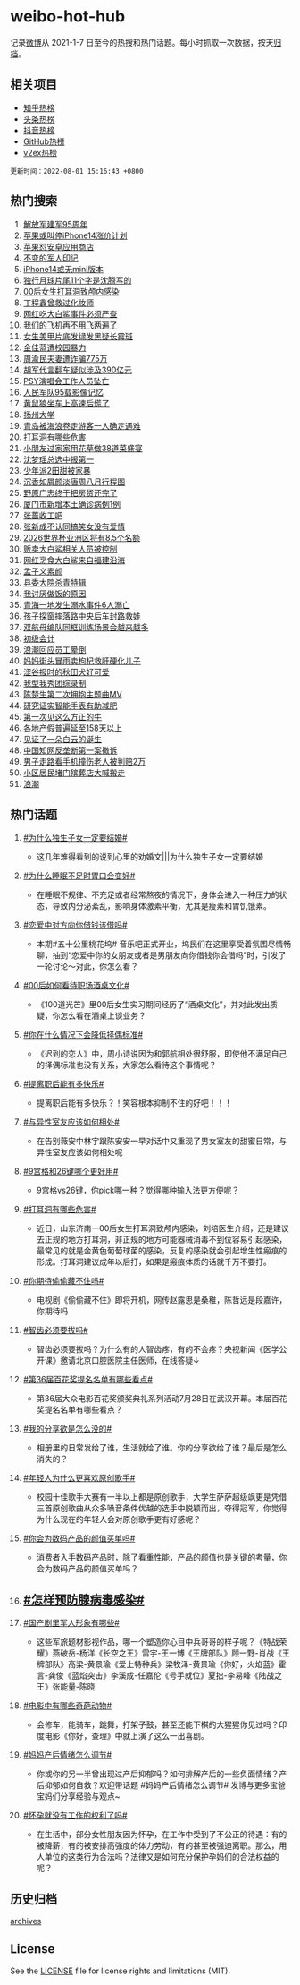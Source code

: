 # weibo-hot-hub

记录[微博](https://www.weibo.com)从 2021-1-7 日至今的热搜和热门话题。每小时抓取一次数据，按天[归档](archives)。

## 相关项目

- [知乎热榜](https://github.com/lonnyzhang423/zhihu-hot-hub)
- [头条热榜](https://github.com/lonnyzhang423/toutiao-hot-hub)
- [抖音热榜](https://github.com/lonnyzhang423/douyin-hot-hub)
- [GitHub热榜](https://github.com/lonnyzhang423/github-hot-hub)
- [v2ex热榜](https://github.com/lonnyzhang423/v2ex-hot-hub)


`更新时间：2022-08-01 15:16:43 +0800`

## 热门搜索

1. [解放军建军95周年](https://m.weibo.cn/search?containerid=100103type%3D1%26t%3D10%26q%3D%23%E8%A7%A3%E6%94%BE%E5%86%9B%E5%BB%BA%E5%86%9B95%E5%91%A8%E5%B9%B4%23&stream_entry_id=51&isnewpage=1&extparam=seat%3D1%26dgr%3D0%26cate%3D10103%26filter_type%3Drealtimehot%26c_type%3D51%26pos%3D0%26display_time%3D1659338201%26pre_seqid%3D1659338201193016164364&luicode=10000011&lfid=106003type%253D25%2526t%253D3%2526disable_hot%253D1%2526filter_type%253Drealtimehot)
1. [苹果或叫停iPhone14涨价计划](https://m.weibo.cn/search?containerid=100103type%3D1%26t%3D10%26q%3D%23%E8%8B%B9%E6%9E%9C%E6%88%96%E5%8F%AB%E5%81%9CiPhone14%E6%B6%A8%E4%BB%B7%E8%AE%A1%E5%88%92%23&stream_entry_id=31&isnewpage=1&extparam=seat%3D1%26dgr%3D0%26pos%3D0%26lcate%3D5001%26c_type%3D31%26cate%3D0%26filter_type%3Drealtimehot%26realpos%3D1%26flag%3D1%26display_time%3D1659338201%26pre_seqid%3D1659338201193016164364&luicode=10000011&lfid=106003type%253D25%2526t%253D3%2526disable_hot%253D1%2526filter_type%253Drealtimehot)
1. [苹果怼安卓应用商店](https://m.weibo.cn/search?containerid=100103type%3D1%26t%3D10%26q%3D%23%E8%8B%B9%E6%9E%9C%E6%80%BC%E5%AE%89%E5%8D%93%E5%BA%94%E7%94%A8%E5%95%86%E5%BA%97%23&stream_entry_id=31&isnewpage=1&extparam=seat%3D1%26dgr%3D0%26pos%3D1%26lcate%3D5001%26c_type%3D31%26cate%3D0%26filter_type%3Drealtimehot%26realpos%3D2%26flag%3D1%26display_time%3D1659338201%26pre_seqid%3D1659338201193016164364&luicode=10000011&lfid=106003type%253D25%2526t%253D3%2526disable_hot%253D1%2526filter_type%253Drealtimehot)
1. [不变的军人印记](https://m.weibo.cn/search?containerid=100103type%3D1%26t%3D10%26q%3D%23%E4%B8%8D%E5%8F%98%E7%9A%84%E5%86%9B%E4%BA%BA%E5%8D%B0%E8%AE%B0%23&stream_entry_id=31&isnewpage=1&extparam=seat%3D1%26dgr%3D0%26pos%3D2%26lcate%3D5001%26c_type%3D31%26cate%3D0%26filter_type%3Drealtimehot%26realpos%3D3%26flag%3D0%26display_time%3D1659338201%26pre_seqid%3D1659338201193016164364&luicode=10000011&lfid=106003type%253D25%2526t%253D3%2526disable_hot%253D1%2526filter_type%253Drealtimehot)
1. [iPhone14或无mini版本](https://m.weibo.cn/search?containerid=100103type%3D1%26t%3D10%26q%3D%23iPhone14%E6%88%96%E6%97%A0mini%E7%89%88%E6%9C%AC%23&stream_entry_id=31&isnewpage=1&extparam=seat%3D1%26dgr%3D0%26pos%3D3%26lcate%3D5001%26c_type%3D31%26cate%3D0%26filter_type%3Drealtimehot%26realpos%3D4%26flag%3D0%26display_time%3D1659338201%26pre_seqid%3D1659338201193016164364&luicode=10000011&lfid=106003type%253D25%2526t%253D3%2526disable_hot%253D1%2526filter_type%253Drealtimehot)
1. [独行月球片尾11个字是沈腾写的](https://m.weibo.cn/search?containerid=100103type%3D1%26t%3D10%26q%3D%23%E7%8B%AC%E8%A1%8C%E6%9C%88%E7%90%83%E7%89%87%E5%B0%BE11%E4%B8%AA%E5%AD%97%E6%98%AF%E6%B2%88%E8%85%BE%E5%86%99%E7%9A%84%23&stream_entry_id=31&isnewpage=1&extparam=seat%3D1%26dgr%3D0%26pos%3D4%26lcate%3D5001%26c_type%3D31%26cate%3D0%26filter_type%3Drealtimehot%26realpos%3D5%26flag%3D1%26display_time%3D1659338201%26pre_seqid%3D1659338201193016164364&luicode=10000011&lfid=106003type%253D25%2526t%253D3%2526disable_hot%253D1%2526filter_type%253Drealtimehot)
1. [00后女生打耳洞致颅内感染](https://m.weibo.cn/search?containerid=100103type%3D1%26t%3D10%26q%3D%2300%E5%90%8E%E5%A5%B3%E7%94%9F%E6%89%93%E8%80%B3%E6%B4%9E%E8%87%B4%E9%A2%85%E5%86%85%E6%84%9F%E6%9F%93%23&stream_entry_id=31&isnewpage=1&extparam=seat%3D1%26dgr%3D0%26pos%3D5%26lcate%3D5001%26c_type%3D31%26cate%3D0%26filter_type%3Drealtimehot%26realpos%3D6%26flag%3D0%26display_time%3D1659338201%26pre_seqid%3D1659338201193016164364&luicode=10000011&lfid=106003type%253D25%2526t%253D3%2526disable_hot%253D1%2526filter_type%253Drealtimehot)
1. [丁程鑫曾救过化妆师](https://m.weibo.cn/search?containerid=100103type%3D1%26t%3D10%26q%3D%23%E4%B8%81%E7%A8%8B%E9%91%AB%E6%9B%BE%E6%95%91%E8%BF%87%E5%8C%96%E5%A6%86%E5%B8%88%23&stream_entry_id=31&isnewpage=1&extparam=seat%3D1%26dgr%3D0%26pos%3D6%26lcate%3D5001%26c_type%3D31%26cate%3D0%26filter_type%3Drealtimehot%26realpos%3D7%26flag%3D1%26display_time%3D1659338201%26pre_seqid%3D1659338201193016164364&luicode=10000011&lfid=106003type%253D25%2526t%253D3%2526disable_hot%253D1%2526filter_type%253Drealtimehot)
1. [网红吃大白鲨事件必须严查](https://m.weibo.cn/search?containerid=100103type%3D1%26t%3D10%26q%3D%23%E7%BD%91%E7%BA%A2%E5%90%83%E5%A4%A7%E7%99%BD%E9%B2%A8%E4%BA%8B%E4%BB%B6%E5%BF%85%E9%A1%BB%E4%B8%A5%E6%9F%A5%23&stream_entry_id=31&isnewpage=1&extparam=seat%3D1%26dgr%3D0%26pos%3D7%26lcate%3D5001%26c_type%3D31%26cate%3D0%26filter_type%3Drealtimehot%26realpos%3D8%26flag%3D0%26display_time%3D1659338201%26pre_seqid%3D1659338201193016164364&luicode=10000011&lfid=106003type%253D25%2526t%253D3%2526disable_hot%253D1%2526filter_type%253Drealtimehot)
1. [我们的飞机再不用飞两遍了](https://m.weibo.cn/search?containerid=100103type%3D1%26t%3D10%26q%3D%23%E6%88%91%E4%BB%AC%E7%9A%84%E9%A3%9E%E6%9C%BA%E5%86%8D%E4%B8%8D%E7%94%A8%E9%A3%9E%E4%B8%A4%E9%81%8D%E4%BA%86%23&stream_entry_id=31&isnewpage=1&extparam=seat%3D1%26dgr%3D0%26pos%3D8%26lcate%3D5001%26c_type%3D31%26cate%3D0%26filter_type%3Drealtimehot%26realpos%3D9%26flag%3D1%26display_time%3D1659338201%26pre_seqid%3D1659338201193016164364&luicode=10000011&lfid=106003type%253D25%2526t%253D3%2526disable_hot%253D1%2526filter_type%253Drealtimehot)
1. [女生美甲片底发绿发黑疑长霉斑](https://m.weibo.cn/search?containerid=100103type%3D1%26t%3D10%26q%3D%23%E5%A5%B3%E7%94%9F%E7%BE%8E%E7%94%B2%E7%89%87%E5%BA%95%E5%8F%91%E7%BB%BF%E5%8F%91%E9%BB%91%E7%96%91%E9%95%BF%E9%9C%89%E6%96%91%23&stream_entry_id=31&isnewpage=1&extparam=seat%3D1%26dgr%3D0%26pos%3D9%26lcate%3D5001%26c_type%3D31%26cate%3D0%26filter_type%3Drealtimehot%26realpos%3D10%26flag%3D0%26display_time%3D1659338201%26pre_seqid%3D1659338201193016164364&luicode=10000011&lfid=106003type%253D25%2526t%253D3%2526disable_hot%253D1%2526filter_type%253Drealtimehot)
1. [金佳蓝遭校园暴力](https://m.weibo.cn/search?containerid=100103type%3D1%26t%3D10%26q%3D%23%E9%87%91%E4%BD%B3%E8%93%9D%E9%81%AD%E6%A0%A1%E5%9B%AD%E6%9A%B4%E5%8A%9B%23&stream_entry_id=31&isnewpage=1&extparam=seat%3D1%26dgr%3D0%26pos%3D10%26lcate%3D5001%26c_type%3D31%26cate%3D0%26filter_type%3Drealtimehot%26realpos%3D11%26flag%3D1%26display_time%3D1659338201%26pre_seqid%3D1659338201193016164364&luicode=10000011&lfid=106003type%253D25%2526t%253D3%2526disable_hot%253D1%2526filter_type%253Drealtimehot)
1. [周渝民夫妻遭诈骗775万](https://m.weibo.cn/search?containerid=100103type%3D1%26t%3D10%26q%3D%23%E5%91%A8%E6%B8%9D%E6%B0%91%E5%A4%AB%E5%A6%BB%E9%81%AD%E8%AF%88%E9%AA%97775%E4%B8%87%23&stream_entry_id=31&isnewpage=1&extparam=seat%3D1%26dgr%3D0%26pos%3D11%26lcate%3D5001%26c_type%3D31%26cate%3D0%26filter_type%3Drealtimehot%26realpos%3D12%26flag%3D2%26display_time%3D1659338201%26pre_seqid%3D1659338201193016164364&luicode=10000011&lfid=106003type%253D25%2526t%253D3%2526disable_hot%253D1%2526filter_type%253Drealtimehot)
1. [胡军代言翻车疑似涉及390亿元](https://m.weibo.cn/search?containerid=100103type%3D1%26t%3D10%26q%3D%23%E8%83%A1%E5%86%9B%E4%BB%A3%E8%A8%80%E7%BF%BB%E8%BD%A6%E7%96%91%E4%BC%BC%E6%B6%89%E5%8F%8A390%E4%BA%BF%E5%85%83%23&stream_entry_id=31&isnewpage=1&extparam=seat%3D1%26dgr%3D0%26pos%3D12%26lcate%3D5001%26c_type%3D31%26cate%3D0%26filter_type%3Drealtimehot%26realpos%3D13%26flag%3D0%26display_time%3D1659338201%26pre_seqid%3D1659338201193016164364&luicode=10000011&lfid=106003type%253D25%2526t%253D3%2526disable_hot%253D1%2526filter_type%253Drealtimehot)
1. [PSY演唱会工作人员坠亡](https://m.weibo.cn/search?containerid=100103type%3D1%26t%3D10%26q%3D%23PSY%E6%BC%94%E5%94%B1%E4%BC%9A%E5%B7%A5%E4%BD%9C%E4%BA%BA%E5%91%98%E5%9D%A0%E4%BA%A1%23&stream_entry_id=31&isnewpage=1&extparam=seat%3D1%26dgr%3D0%26pos%3D13%26lcate%3D5001%26c_type%3D31%26cate%3D0%26filter_type%3Drealtimehot%26realpos%3D14%26flag%3D0%26display_time%3D1659338201%26pre_seqid%3D1659338201193016164364&luicode=10000011&lfid=106003type%253D25%2526t%253D3%2526disable_hot%253D1%2526filter_type%253Drealtimehot)
1. [人民军队95载影像记忆](https://m.weibo.cn/search?containerid=100103type%3D1%26t%3D10%26q%3D%23%E4%BA%BA%E6%B0%91%E5%86%9B%E9%98%9F95%E8%BD%BD%E5%BD%B1%E5%83%8F%E8%AE%B0%E5%BF%86%23&stream_entry_id=31&isnewpage=1&extparam=seat%3D1%26dgr%3D0%26pos%3D14%26lcate%3D5001%26c_type%3D31%26cate%3D0%26filter_type%3Drealtimehot%26realpos%3D15%26adid%3D161374%26flag%3D0%26display_time%3D1659338201%26pre_seqid%3D1659338201193016164364&luicode=10000011&lfid=106003type%253D25%2526t%253D3%2526disable_hot%253D1%2526filter_type%253Drealtimehot)
1. [黄鼠狼坐车上高速后慌了](https://m.weibo.cn/search?containerid=100103type%3D1%26t%3D10%26q%3D%23%E9%BB%84%E9%BC%A0%E7%8B%BC%E5%9D%90%E8%BD%A6%E4%B8%8A%E9%AB%98%E9%80%9F%E5%90%8E%E6%85%8C%E4%BA%86%23&stream_entry_id=31&isnewpage=1&extparam=seat%3D1%26dgr%3D0%26pos%3D15%26lcate%3D5001%26c_type%3D31%26cate%3D0%26filter_type%3Drealtimehot%26realpos%3D16%26flag%3D1%26display_time%3D1659338201%26pre_seqid%3D1659338201193016164364&luicode=10000011&lfid=106003type%253D25%2526t%253D3%2526disable_hot%253D1%2526filter_type%253Drealtimehot)
1. [扬州大学](https://m.weibo.cn/search?containerid=100103type%3D1%26t%3D10%26q%3D%E6%89%AC%E5%B7%9E%E5%A4%A7%E5%AD%A6&stream_entry_id=31&isnewpage=1&extparam=seat%3D1%26dgr%3D0%26pos%3D16%26lcate%3D5001%26c_type%3D31%26cate%3D0%26filter_type%3Drealtimehot%26realpos%3D17%26flag%3D0%26display_time%3D1659338201%26pre_seqid%3D1659338201193016164364&luicode=10000011&lfid=106003type%253D25%2526t%253D3%2526disable_hot%253D1%2526filter_type%253Drealtimehot)
1. [青岛被海浪卷走游客一人确定遇难](https://m.weibo.cn/search?containerid=100103type%3D1%26t%3D10%26q%3D%23%E9%9D%92%E5%B2%9B%E8%A2%AB%E6%B5%B7%E6%B5%AA%E5%8D%B7%E8%B5%B0%E6%B8%B8%E5%AE%A2%E4%B8%80%E4%BA%BA%E7%A1%AE%E5%AE%9A%E9%81%87%E9%9A%BE%23&stream_entry_id=31&isnewpage=1&extparam=seat%3D1%26dgr%3D0%26pos%3D17%26lcate%3D5001%26c_type%3D31%26cate%3D0%26filter_type%3Drealtimehot%26realpos%3D18%26flag%3D1%26display_time%3D1659338201%26pre_seqid%3D1659338201193016164364&luicode=10000011&lfid=106003type%253D25%2526t%253D3%2526disable_hot%253D1%2526filter_type%253Drealtimehot)
1. [打耳洞有哪些危害](https://m.weibo.cn/search?containerid=100103type%3D1%26t%3D10%26q%3D%23%E6%89%93%E8%80%B3%E6%B4%9E%E6%9C%89%E5%93%AA%E4%BA%9B%E5%8D%B1%E5%AE%B3%23&stream_entry_id=31&isnewpage=1&extparam=seat%3D1%26dgr%3D0%26pos%3D18%26lcate%3D5001%26c_type%3D31%26cate%3D0%26filter_type%3Drealtimehot%26realpos%3D19%26flag%3D1%26display_time%3D1659338201%26pre_seqid%3D1659338201193016164364&luicode=10000011&lfid=106003type%253D25%2526t%253D3%2526disable_hot%253D1%2526filter_type%253Drealtimehot)
1. [小朋友过家家用花草做38道菜盛宴](https://m.weibo.cn/search?containerid=100103type%3D1%26t%3D10%26q%3D%23%E5%B0%8F%E6%9C%8B%E5%8F%8B%E8%BF%87%E5%AE%B6%E5%AE%B6%E7%94%A8%E8%8A%B1%E8%8D%89%E5%81%9A38%E9%81%93%E8%8F%9C%E7%9B%9B%E5%AE%B4%23&stream_entry_id=31&isnewpage=1&extparam=seat%3D1%26dgr%3D0%26pos%3D19%26lcate%3D5001%26c_type%3D31%26cate%3D0%26filter_type%3Drealtimehot%26realpos%3D20%26flag%3D0%26display_time%3D1659338201%26pre_seqid%3D1659338201193016164364&luicode=10000011&lfid=106003type%253D25%2526t%253D3%2526disable_hot%253D1%2526filter_type%253Drealtimehot)
1. [沈梦瑶总选中报第一](https://m.weibo.cn/search?containerid=100103type%3D1%26t%3D10%26q%3D%23%E6%B2%88%E6%A2%A6%E7%91%B6%E6%80%BB%E9%80%89%E4%B8%AD%E6%8A%A5%E7%AC%AC%E4%B8%80%23&stream_entry_id=31&isnewpage=1&extparam=seat%3D1%26dgr%3D0%26pos%3D20%26lcate%3D5001%26c_type%3D31%26cate%3D0%26filter_type%3Drealtimehot%26realpos%3D21%26flag%3D1%26display_time%3D1659338201%26pre_seqid%3D1659338201193016164364&luicode=10000011&lfid=106003type%253D25%2526t%253D3%2526disable_hot%253D1%2526filter_type%253Drealtimehot)
1. [少年派2田甜被家暴](https://m.weibo.cn/search?containerid=100103type%3D1%26t%3D10%26q%3D%23%E5%B0%91%E5%B9%B4%E6%B4%BE2%E7%94%B0%E7%94%9C%E8%A2%AB%E5%AE%B6%E6%9A%B4%23&stream_entry_id=31&isnewpage=1&extparam=seat%3D1%26dgr%3D0%26pos%3D21%26lcate%3D5001%26c_type%3D31%26cate%3D0%26filter_type%3Drealtimehot%26realpos%3D22%26flag%3D1%26display_time%3D1659338201%26pre_seqid%3D1659338201193016164364&luicode=10000011&lfid=106003type%253D25%2526t%253D3%2526disable_hot%253D1%2526filter_type%253Drealtimehot)
1. [沉香如屑颜淡唐周八月行程图](https://m.weibo.cn/search?containerid=100103type%3D1%26t%3D10%26q%3D%23%E6%B2%89%E9%A6%99%E5%A6%82%E5%B1%91%E9%A2%9C%E6%B7%A1%E5%94%90%E5%91%A8%E5%85%AB%E6%9C%88%E8%A1%8C%E7%A8%8B%E5%9B%BE%23&stream_entry_id=31&isnewpage=1&extparam=seat%3D1%26dgr%3D0%26pos%3D22%26lcate%3D5001%26c_type%3D31%26cate%3D0%26filter_type%3Drealtimehot%26realpos%3D23%26flag%3D1%26display_time%3D1659338201%26pre_seqid%3D1659338201193016164364&luicode=10000011&lfid=106003type%253D25%2526t%253D3%2526disable_hot%253D1%2526filter_type%253Drealtimehot)
1. [野原广志终于把房贷还完了](https://m.weibo.cn/search?containerid=100103type%3D1%26t%3D10%26q%3D%23%E9%87%8E%E5%8E%9F%E5%B9%BF%E5%BF%97%E7%BB%88%E4%BA%8E%E6%8A%8A%E6%88%BF%E8%B4%B7%E8%BF%98%E5%AE%8C%E4%BA%86%23&stream_entry_id=31&isnewpage=1&extparam=seat%3D1%26dgr%3D0%26pos%3D23%26lcate%3D5001%26c_type%3D31%26cate%3D0%26filter_type%3Drealtimehot%26realpos%3D24%26flag%3D1%26display_time%3D1659338201%26pre_seqid%3D1659338201193016164364&luicode=10000011&lfid=106003type%253D25%2526t%253D3%2526disable_hot%253D1%2526filter_type%253Drealtimehot)
1. [厦门市新增本土确诊病例1例](https://m.weibo.cn/search?containerid=100103type%3D1%26t%3D10%26q%3D%23%E5%8E%A6%E9%97%A8%E5%B8%82%E6%96%B0%E5%A2%9E%E6%9C%AC%E5%9C%9F%E7%A1%AE%E8%AF%8A%E7%97%85%E4%BE%8B1%E4%BE%8B%23&stream_entry_id=31&isnewpage=1&extparam=seat%3D1%26dgr%3D0%26pos%3D24%26lcate%3D5001%26c_type%3D31%26cate%3D0%26filter_type%3Drealtimehot%26realpos%3D25%26flag%3D1%26display_time%3D1659338201%26pre_seqid%3D1659338201193016164364&luicode=10000011&lfid=106003type%253D25%2526t%253D3%2526disable_hot%253D1%2526filter_type%253Drealtimehot)
1. [张蔷收工吧](https://m.weibo.cn/search?containerid=100103type%3D1%26t%3D10%26q%3D%23%E5%BC%A0%E8%94%B7%E6%94%B6%E5%B7%A5%E5%90%A7%23&stream_entry_id=31&isnewpage=1&extparam=seat%3D1%26dgr%3D0%26pos%3D25%26lcate%3D5001%26c_type%3D31%26cate%3D0%26filter_type%3Drealtimehot%26realpos%3D26%26flag%3D1%26display_time%3D1659338201%26pre_seqid%3D1659338201193016164364&luicode=10000011&lfid=106003type%253D25%2526t%253D3%2526disable_hot%253D1%2526filter_type%253Drealtimehot)
1. [张新成不认同搞笑女没有爱情](https://m.weibo.cn/search?containerid=100103type%3D1%26t%3D10%26q%3D%23%E5%BC%A0%E6%96%B0%E6%88%90%E4%B8%8D%E8%AE%A4%E5%90%8C%E6%90%9E%E7%AC%91%E5%A5%B3%E6%B2%A1%E6%9C%89%E7%88%B1%E6%83%85%23&stream_entry_id=31&isnewpage=1&extparam=seat%3D1%26dgr%3D0%26pos%3D26%26lcate%3D5001%26c_type%3D31%26cate%3D0%26filter_type%3Drealtimehot%26realpos%3D27%26flag%3D1%26display_time%3D1659338201%26pre_seqid%3D1659338201193016164364&luicode=10000011&lfid=106003type%253D25%2526t%253D3%2526disable_hot%253D1%2526filter_type%253Drealtimehot)
1. [2026世界杯亚洲区将有8.5个名额](https://m.weibo.cn/search?containerid=100103type%3D1%26t%3D10%26q%3D%232026%E4%B8%96%E7%95%8C%E6%9D%AF%E4%BA%9A%E6%B4%B2%E5%8C%BA%E5%B0%86%E6%9C%898.5%E4%B8%AA%E5%90%8D%E9%A2%9D%23&stream_entry_id=31&isnewpage=1&extparam=seat%3D1%26dgr%3D0%26pos%3D27%26lcate%3D5001%26c_type%3D31%26cate%3D0%26filter_type%3Drealtimehot%26realpos%3D28%26flag%3D0%26display_time%3D1659338201%26pre_seqid%3D1659338201193016164364&luicode=10000011&lfid=106003type%253D25%2526t%253D3%2526disable_hot%253D1%2526filter_type%253Drealtimehot)
1. [贩卖大白鲨相关人员被控制](https://m.weibo.cn/search?containerid=100103type%3D1%26t%3D10%26q%3D%23%E8%B4%A9%E5%8D%96%E5%A4%A7%E7%99%BD%E9%B2%A8%E7%9B%B8%E5%85%B3%E4%BA%BA%E5%91%98%E8%A2%AB%E6%8E%A7%E5%88%B6%23&stream_entry_id=31&isnewpage=1&extparam=seat%3D1%26dgr%3D0%26pos%3D28%26lcate%3D5001%26c_type%3D31%26cate%3D0%26filter_type%3Drealtimehot%26realpos%3D29%26flag%3D0%26display_time%3D1659338201%26pre_seqid%3D1659338201193016164364&luicode=10000011&lfid=106003type%253D25%2526t%253D3%2526disable_hot%253D1%2526filter_type%253Drealtimehot)
1. [网红烹食大白鲨来自福建沿海](https://m.weibo.cn/search?containerid=100103type%3D1%26t%3D10%26q%3D%23%E7%BD%91%E7%BA%A2%E7%83%B9%E9%A3%9F%E5%A4%A7%E7%99%BD%E9%B2%A8%E6%9D%A5%E8%87%AA%E7%A6%8F%E5%BB%BA%E6%B2%BF%E6%B5%B7%23&stream_entry_id=31&isnewpage=1&extparam=seat%3D1%26dgr%3D0%26pos%3D29%26lcate%3D5001%26c_type%3D31%26cate%3D0%26filter_type%3Drealtimehot%26realpos%3D30%26flag%3D1%26display_time%3D1659338201%26pre_seqid%3D1659338201193016164364&luicode=10000011&lfid=106003type%253D25%2526t%253D3%2526disable_hot%253D1%2526filter_type%253Drealtimehot)
1. [孟子义素颜](https://m.weibo.cn/search?containerid=100103type%3D1%26t%3D10%26q%3D%23%E5%AD%9F%E5%AD%90%E4%B9%89%E7%B4%A0%E9%A2%9C%23&stream_entry_id=31&isnewpage=1&extparam=seat%3D1%26dgr%3D0%26pos%3D30%26lcate%3D5001%26c_type%3D31%26cate%3D0%26filter_type%3Drealtimehot%26realpos%3D31%26flag%3D0%26display_time%3D1659338201%26pre_seqid%3D1659338201193016164364&luicode=10000011&lfid=106003type%253D25%2526t%253D3%2526disable_hot%253D1%2526filter_type%253Drealtimehot)
1. [县委大院杀青特辑](https://m.weibo.cn/search?containerid=100103type%3D1%26t%3D10%26q%3D%23%E5%8E%BF%E5%A7%94%E5%A4%A7%E9%99%A2%E6%9D%80%E9%9D%92%E7%89%B9%E8%BE%91%23&stream_entry_id=31&isnewpage=1&extparam=seat%3D1%26dgr%3D0%26pos%3D31%26lcate%3D5001%26c_type%3D31%26cate%3D0%26filter_type%3Drealtimehot%26realpos%3D32%26flag%3D1%26display_time%3D1659338201%26pre_seqid%3D1659338201193016164364&luicode=10000011&lfid=106003type%253D25%2526t%253D3%2526disable_hot%253D1%2526filter_type%253Drealtimehot)
1. [我讨厌做饭的原因](https://m.weibo.cn/search?containerid=100103type%3D1%26t%3D10%26q%3D%23%E6%88%91%E8%AE%A8%E5%8E%8C%E5%81%9A%E9%A5%AD%E7%9A%84%E5%8E%9F%E5%9B%A0%23&stream_entry_id=31&isnewpage=1&extparam=seat%3D1%26dgr%3D0%26pos%3D32%26lcate%3D5001%26c_type%3D31%26cate%3D0%26filter_type%3Drealtimehot%26realpos%3D33%26flag%3D0%26display_time%3D1659338201%26pre_seqid%3D1659338201193016164364&luicode=10000011&lfid=106003type%253D25%2526t%253D3%2526disable_hot%253D1%2526filter_type%253Drealtimehot)
1. [青海一地发生溺水事件6人溺亡](https://m.weibo.cn/search?containerid=100103type%3D1%26t%3D10%26q%3D%23%E9%9D%92%E6%B5%B7%E4%B8%80%E5%9C%B0%E5%8F%91%E7%94%9F%E6%BA%BA%E6%B0%B4%E4%BA%8B%E4%BB%B66%E4%BA%BA%E6%BA%BA%E4%BA%A1%23&stream_entry_id=31&isnewpage=1&extparam=seat%3D1%26dgr%3D0%26pos%3D33%26lcate%3D5001%26c_type%3D31%26cate%3D0%26filter_type%3Drealtimehot%26realpos%3D34%26flag%3D0%26display_time%3D1659338201%26pre_seqid%3D1659338201193016164364&luicode=10000011&lfid=106003type%253D25%2526t%253D3%2526disable_hot%253D1%2526filter_type%253Drealtimehot)
1. [孩子探窗摔落路中央后车封路救娃](https://m.weibo.cn/search?containerid=100103type%3D1%26t%3D10%26q%3D%23%E5%AD%A9%E5%AD%90%E6%8E%A2%E7%AA%97%E6%91%94%E8%90%BD%E8%B7%AF%E4%B8%AD%E5%A4%AE%E5%90%8E%E8%BD%A6%E5%B0%81%E8%B7%AF%E6%95%91%E5%A8%83%23&stream_entry_id=31&isnewpage=1&extparam=seat%3D1%26dgr%3D0%26pos%3D34%26lcate%3D5001%26c_type%3D31%26cate%3D0%26filter_type%3Drealtimehot%26realpos%3D35%26flag%3D1%26display_time%3D1659338201%26pre_seqid%3D1659338201193016164364&luicode=10000011&lfid=106003type%253D25%2526t%253D3%2526disable_hot%253D1%2526filter_type%253Drealtimehot)
1. [双航母编队同框训练场景会越来越多](https://m.weibo.cn/search?containerid=100103type%3D1%26t%3D10%26q%3D%23%E5%8F%8C%E8%88%AA%E6%AF%8D%E7%BC%96%E9%98%9F%E5%90%8C%E6%A1%86%E8%AE%AD%E7%BB%83%E5%9C%BA%E6%99%AF%E4%BC%9A%E8%B6%8A%E6%9D%A5%E8%B6%8A%E5%A4%9A%23&stream_entry_id=31&isnewpage=1&extparam=seat%3D1%26dgr%3D0%26pos%3D35%26lcate%3D5001%26c_type%3D31%26cate%3D0%26filter_type%3Drealtimehot%26realpos%3D36%26flag%3D1%26display_time%3D1659338201%26pre_seqid%3D1659338201193016164364&luicode=10000011&lfid=106003type%253D25%2526t%253D3%2526disable_hot%253D1%2526filter_type%253Drealtimehot)
1. [初级会计](https://m.weibo.cn/search?containerid=100103type%3D1%26t%3D10%26q%3D%23%E5%88%9D%E7%BA%A7%E4%BC%9A%E8%AE%A1%23&stream_entry_id=31&isnewpage=1&extparam=seat%3D1%26dgr%3D0%26pos%3D36%26lcate%3D5001%26c_type%3D31%26cate%3D0%26filter_type%3Drealtimehot%26realpos%3D37%26flag%3D0%26display_time%3D1659338201%26pre_seqid%3D1659338201193016164364&luicode=10000011&lfid=106003type%253D25%2526t%253D3%2526disable_hot%253D1%2526filter_type%253Drealtimehot)
1. [浪潮回应员工晕倒](https://m.weibo.cn/search?containerid=100103type%3D1%26t%3D10%26q%3D%23%E6%B5%AA%E6%BD%AE%E5%9B%9E%E5%BA%94%E5%91%98%E5%B7%A5%E6%99%95%E5%80%92%23&stream_entry_id=31&isnewpage=1&extparam=seat%3D1%26dgr%3D0%26pos%3D37%26lcate%3D5001%26c_type%3D31%26cate%3D0%26filter_type%3Drealtimehot%26realpos%3D38%26flag%3D1%26display_time%3D1659338201%26pre_seqid%3D1659338201193016164364&luicode=10000011&lfid=106003type%253D25%2526t%253D3%2526disable_hot%253D1%2526filter_type%253Drealtimehot)
1. [妈妈街头冒雨卖枸杞救肝硬化儿子](https://m.weibo.cn/search?containerid=100103type%3D1%26t%3D10%26q%3D%E5%A6%88%E5%A6%88%E8%A1%97%E5%A4%B4%E5%86%92%E9%9B%A8%E5%8D%96%E6%9E%B8%E6%9D%9E%E6%95%91%E8%82%9D%E7%A1%AC%E5%8C%96%E5%84%BF%E5%AD%90&stream_entry_id=31&isnewpage=1&extparam=seat%3D1%26dgr%3D0%26pos%3D38%26lcate%3D5001%26c_type%3D31%26cate%3D0%26filter_type%3Drealtimehot%26realpos%3D39%26flag%3D0%26display_time%3D1659338201%26pre_seqid%3D1659338201193016164364&luicode=10000011&lfid=106003type%253D25%2526t%253D3%2526disable_hot%253D1%2526filter_type%253Drealtimehot)
1. [涩谷报时的秋田犬好可爱](https://m.weibo.cn/search?containerid=100103type%3D1%26t%3D10%26q%3D%23%E6%B6%A9%E8%B0%B7%E6%8A%A5%E6%97%B6%E7%9A%84%E7%A7%8B%E7%94%B0%E7%8A%AC%E5%A5%BD%E5%8F%AF%E7%88%B1%23&stream_entry_id=31&isnewpage=1&extparam=seat%3D1%26dgr%3D0%26pos%3D39%26lcate%3D5001%26c_type%3D31%26cate%3D0%26filter_type%3Drealtimehot%26realpos%3D40%26flag%3D1%26display_time%3D1659338201%26pre_seqid%3D1659338201193016164364&luicode=10000011&lfid=106003type%253D25%2526t%253D3%2526disable_hot%253D1%2526filter_type%253Drealtimehot)
1. [我型我秀团综录制](https://m.weibo.cn/search?containerid=100103type%3D1%26t%3D10%26q%3D%23%E6%88%91%E5%9E%8B%E6%88%91%E7%A7%80%E5%9B%A2%E7%BB%BC%E5%BD%95%E5%88%B6%23&stream_entry_id=31&isnewpage=1&extparam=seat%3D1%26dgr%3D0%26pos%3D40%26lcate%3D5001%26c_type%3D31%26cate%3D0%26filter_type%3Drealtimehot%26realpos%3D41%26flag%3D1%26display_time%3D1659338201%26pre_seqid%3D1659338201193016164364&luicode=10000011&lfid=106003type%253D25%2526t%253D3%2526disable_hot%253D1%2526filter_type%253Drealtimehot)
1. [陈楚生第二次拥抱主题曲MV](https://m.weibo.cn/search?containerid=100103type%3D1%26t%3D10%26q%3D%23%E9%99%88%E6%A5%9A%E7%94%9F%E7%AC%AC%E4%BA%8C%E6%AC%A1%E6%8B%A5%E6%8A%B1%E4%B8%BB%E9%A2%98%E6%9B%B2MV%23&stream_entry_id=31&isnewpage=1&extparam=seat%3D1%26dgr%3D0%26pos%3D41%26lcate%3D5001%26c_type%3D31%26cate%3D0%26filter_type%3Drealtimehot%26realpos%3D42%26flag%3D1%26display_time%3D1659338201%26pre_seqid%3D1659338201193016164364&luicode=10000011&lfid=106003type%253D25%2526t%253D3%2526disable_hot%253D1%2526filter_type%253Drealtimehot)
1. [研究证实智能手表有助减肥](https://m.weibo.cn/search?containerid=100103type%3D1%26t%3D10%26q%3D%23%E7%A0%94%E7%A9%B6%E8%AF%81%E5%AE%9E%E6%99%BA%E8%83%BD%E6%89%8B%E8%A1%A8%E6%9C%89%E5%8A%A9%E5%87%8F%E8%82%A5%23&stream_entry_id=31&isnewpage=1&extparam=seat%3D1%26dgr%3D0%26pos%3D42%26lcate%3D5001%26c_type%3D31%26cate%3D0%26filter_type%3Drealtimehot%26realpos%3D43%26flag%3D0%26display_time%3D1659338201%26pre_seqid%3D1659338201193016164364&luicode=10000011&lfid=106003type%253D25%2526t%253D3%2526disable_hot%253D1%2526filter_type%253Drealtimehot)
1. [第一次见这么方正的牛](https://m.weibo.cn/search?containerid=100103type%3D1%26t%3D10%26q%3D%23%E7%AC%AC%E4%B8%80%E6%AC%A1%E8%A7%81%E8%BF%99%E4%B9%88%E6%96%B9%E6%AD%A3%E7%9A%84%E7%89%9B%23&stream_entry_id=31&isnewpage=1&extparam=seat%3D1%26dgr%3D0%26pos%3D43%26lcate%3D5001%26c_type%3D31%26cate%3D0%26filter_type%3Drealtimehot%26realpos%3D44%26flag%3D0%26display_time%3D1659338201%26pre_seqid%3D1659338201193016164364&luicode=10000011&lfid=106003type%253D25%2526t%253D3%2526disable_hot%253D1%2526filter_type%253Drealtimehot)
1. [各地产假普遍延至158天以上](https://m.weibo.cn/search?containerid=100103type%3D1%26t%3D10%26q%3D%23%E5%90%84%E5%9C%B0%E4%BA%A7%E5%81%87%E6%99%AE%E9%81%8D%E5%BB%B6%E8%87%B3158%E5%A4%A9%E4%BB%A5%E4%B8%8A%23&stream_entry_id=31&isnewpage=1&extparam=seat%3D1%26dgr%3D0%26pos%3D44%26lcate%3D5001%26c_type%3D31%26cate%3D0%26filter_type%3Drealtimehot%26realpos%3D45%26flag%3D1%26display_time%3D1659338201%26pre_seqid%3D1659338201193016164364&luicode=10000011&lfid=106003type%253D25%2526t%253D3%2526disable_hot%253D1%2526filter_type%253Drealtimehot)
1. [见证了一朵白云的诞生](https://m.weibo.cn/search?containerid=100103type%3D1%26t%3D10%26q%3D%23%E8%A7%81%E8%AF%81%E4%BA%86%E4%B8%80%E6%9C%B5%E7%99%BD%E4%BA%91%E7%9A%84%E8%AF%9E%E7%94%9F%23&stream_entry_id=31&isnewpage=1&extparam=seat%3D1%26dgr%3D0%26pos%3D45%26lcate%3D5001%26c_type%3D31%26cate%3D0%26filter_type%3Drealtimehot%26realpos%3D46%26flag%3D0%26display_time%3D1659338201%26pre_seqid%3D1659338201193016164364&luicode=10000011&lfid=106003type%253D25%2526t%253D3%2526disable_hot%253D1%2526filter_type%253Drealtimehot)
1. [中国知网反垄断第一案撤诉](https://m.weibo.cn/search?containerid=100103type%3D1%26t%3D10%26q%3D%23%E4%B8%AD%E5%9B%BD%E7%9F%A5%E7%BD%91%E5%8F%8D%E5%9E%84%E6%96%AD%E7%AC%AC%E4%B8%80%E6%A1%88%E6%92%A4%E8%AF%89%23&stream_entry_id=31&isnewpage=1&extparam=seat%3D1%26dgr%3D0%26pos%3D46%26lcate%3D5001%26c_type%3D31%26cate%3D0%26filter_type%3Drealtimehot%26realpos%3D47%26flag%3D1%26display_time%3D1659338201%26pre_seqid%3D1659338201193016164364&luicode=10000011&lfid=106003type%253D25%2526t%253D3%2526disable_hot%253D1%2526filter_type%253Drealtimehot)
1. [男子走路看手机撞伤老人被判赔2万](https://m.weibo.cn/search?containerid=100103type%3D1%26t%3D10%26q%3D%23%E7%94%B7%E5%AD%90%E8%B5%B0%E8%B7%AF%E7%9C%8B%E6%89%8B%E6%9C%BA%E6%92%9E%E4%BC%A4%E8%80%81%E4%BA%BA%E8%A2%AB%E5%88%A4%E8%B5%942%E4%B8%87%23&stream_entry_id=31&isnewpage=1&extparam=seat%3D1%26dgr%3D0%26pos%3D47%26lcate%3D5001%26c_type%3D31%26cate%3D0%26filter_type%3Drealtimehot%26realpos%3D48%26flag%3D0%26display_time%3D1659338201%26pre_seqid%3D1659338201193016164364&luicode=10000011&lfid=106003type%253D25%2526t%253D3%2526disable_hot%253D1%2526filter_type%253Drealtimehot)
1. [小区居民堵门殡葬店大喊搬走](https://m.weibo.cn/search?containerid=100103type%3D1%26t%3D10%26q%3D%23%E5%B0%8F%E5%8C%BA%E5%B1%85%E6%B0%91%E5%A0%B5%E9%97%A8%E6%AE%A1%E8%91%AC%E5%BA%97%E5%A4%A7%E5%96%8A%E6%90%AC%E8%B5%B0%23&stream_entry_id=31&isnewpage=1&extparam=seat%3D1%26dgr%3D0%26pos%3D48%26lcate%3D5001%26c_type%3D31%26cate%3D0%26filter_type%3Drealtimehot%26realpos%3D49%26flag%3D0%26display_time%3D1659338201%26pre_seqid%3D1659338201193016164364&luicode=10000011&lfid=106003type%253D25%2526t%253D3%2526disable_hot%253D1%2526filter_type%253Drealtimehot)
1. [浪潮](https://m.weibo.cn/search?containerid=100103type%3D1%26t%3D10%26q%3D%E6%B5%AA%E6%BD%AE&stream_entry_id=31&isnewpage=1&extparam=seat%3D1%26dgr%3D0%26pos%3D49%26lcate%3D5001%26c_type%3D31%26cate%3D0%26filter_type%3Drealtimehot%26realpos%3D50%26flag%3D0%26display_time%3D1659338201%26pre_seqid%3D1659338201193016164364&luicode=10000011&lfid=106003type%253D25%2526t%253D3%2526disable_hot%253D1%2526filter_type%253Drealtimehot)

## 热门话题

1. [#为什么独生子女一定要结婚#](https://m.weibo.cn/search?containerid=231522type%3D1%26t%3D10%26q%3D%23%E4%B8%BA%E4%BB%80%E4%B9%88%E7%8B%AC%E7%94%9F%E5%AD%90%E5%A5%B3%E4%B8%80%E5%AE%9A%E8%A6%81%E7%BB%93%E5%A9%9A%23&stream_entry_id=128&isnewpage=1&extparam=seat%3D1%26dgr%3D0%26cate%3D5004%26pos%3D1-0-0%26lcate%3D5004%26c_type%3D128%26unitid%3D1659250859001%26display_time%3D1659338202%26pre_seqid%3D16593382028940265745353&luicode=10000011&lfid=231648_-_4)
    - 这几年难得看到的说到心里的劝婚文|||为什么独生子女一定要结婚

1. [#为什么睡眠不足时胃口会变好#](https://m.weibo.cn/search?containerid=231522type%3D1%26t%3D10%26q%3D%23%E4%B8%BA%E4%BB%80%E4%B9%88%E7%9D%A1%E7%9C%A0%E4%B8%8D%E8%B6%B3%E6%97%B6%E8%83%83%E5%8F%A3%E4%BC%9A%E5%8F%98%E5%A5%BD%23&stream_entry_id=128&isnewpage=1&extparam=seat%3D1%26dgr%3D0%26cate%3D5004%26pos%3D1-0-1%26lcate%3D5004%26c_type%3D128%26unitid%3Dm1659337846%26display_time%3D1659338202%26pre_seqid%3D16593382028940265745353&luicode=10000011&lfid=231648_-_4)
    - 在睡眠不规律、不充足或者经常熬夜的情况下，身体会进入一种压力的状态，导致内分泌紊乱，影响身体激素平衡，尤其是瘦素和胃饥饿素。

1. [#恋爱中对方向你借钱该借吗#](https://m.weibo.cn/search?containerid=231522type%3D1%26t%3D10%26q%3D%23%E6%81%8B%E7%88%B1%E4%B8%AD%E5%AF%B9%E6%96%B9%E5%90%91%E4%BD%A0%E5%80%9F%E9%92%B1%E8%AF%A5%E5%80%9F%E5%90%97%23&stream_entry_id=128&isnewpage=1&extparam=seat%3D1%26dgr%3D0%26cate%3D5004%26pos%3D1-0-2%26lcate%3D5004%26c_type%3D128%26unitid%3D1659309044677%26display_time%3D1659338202%26pre_seqid%3D16593382028940265745353&luicode=10000011&lfid=231648_-_4)
    - 本期#五十公里桃花坞# 音乐吧正式开业，坞民们在这里享受着氛围尽情畅聊，抽到“恋爱中你的女朋友或者是男朋友向你借钱你会借吗”时，引发了一轮讨论～对此，你怎么看？

1. [#00后如何看待职场酒桌文化#](https://m.weibo.cn/search?containerid=231522type%3D1%26t%3D10%26q%3D%2300%E5%90%8E%E5%A6%82%E4%BD%95%E7%9C%8B%E5%BE%85%E8%81%8C%E5%9C%BA%E9%85%92%E6%A1%8C%E6%96%87%E5%8C%96%23&stream_entry_id=128&isnewpage=1&extparam=seat%3D1%26dgr%3D0%26cate%3D5004%26pos%3D1-0-3%26lcate%3D5004%26c_type%3D128%26unitid%3D1659294634841%26display_time%3D1659338202%26pre_seqid%3D16593382028940265745353&luicode=10000011&lfid=231648_-_4)
    - 《100道光芒》里00后女生实习期间经历了“酒桌文化”，并对此发出质疑，你怎么看在酒桌上谈业务？

1. [#你在什么情况下会降低择偶标准#](https://m.weibo.cn/search?containerid=231522type%3D1%26t%3D10%26q%3D%23%E4%BD%A0%E5%9C%A8%E4%BB%80%E4%B9%88%E6%83%85%E5%86%B5%E4%B8%8B%E4%BC%9A%E9%99%8D%E4%BD%8E%E6%8B%A9%E5%81%B6%E6%A0%87%E5%87%86%23&stream_entry_id=128&isnewpage=1&extparam=seat%3D1%26dgr%3D0%26cate%3D5004%26pos%3D1-0-4%26lcate%3D5004%26c_type%3D128%26unitid%3D1659250266114%26display_time%3D1659338202%26pre_seqid%3D16593382028940265745353&luicode=10000011&lfid=231648_-_4)
    - 《迟到的恋人》中，周小诗说因为和郭航相处很舒服，即使他不满足自己的择偶标准也没有关系，大家怎么看待这个事情呢？

1. [#提离职后能有多快乐#](https://m.weibo.cn/search?containerid=231522type%3D1%26t%3D10%26q%3D%23%E6%8F%90%E7%A6%BB%E8%81%8C%E5%90%8E%E8%83%BD%E6%9C%89%E5%A4%9A%E5%BF%AB%E4%B9%90%23&stream_entry_id=128&isnewpage=1&extparam=seat%3D1%26dgr%3D0%26cate%3D5004%26pos%3D1-0-5%26lcate%3D5004%26c_type%3D128%26unitid%3D1659320740644%26display_time%3D1659338202%26pre_seqid%3D16593382028940265745353&luicode=10000011&lfid=231648_-_4)
    - 提离职后能有多快乐？！笑容根本抑制不住的好吧！！！

1. [#与异性室友应该如何相处#](https://m.weibo.cn/search?containerid=231522type%3D1%26t%3D10%26q%3D%23%E4%B8%8E%E5%BC%82%E6%80%A7%E5%AE%A4%E5%8F%8B%E5%BA%94%E8%AF%A5%E5%A6%82%E4%BD%95%E7%9B%B8%E5%A4%84%23&stream_entry_id=128&isnewpage=1&extparam=seat%3D1%26dgr%3D0%26cate%3D5004%26pos%3D1-0-6%26lcate%3D5004%26c_type%3D128%26unitid%3D1659320742027%26display_time%3D1659338202%26pre_seqid%3D16593382028940265745353&luicode=10000011&lfid=231648_-_4)
    - 在告别薇安中林宇跟陈安安一早对话中又重现了男女室友的甜蜜日常，与异性室友应该如何相处呢

1. [#9宫格和26键哪个更好用#](https://m.weibo.cn/search?containerid=231522type%3D1%26t%3D10%26q%3D%239%E5%AE%AB%E6%A0%BC%E5%92%8C26%E9%94%AE%E5%93%AA%E4%B8%AA%E6%9B%B4%E5%A5%BD%E7%94%A8%23&stream_entry_id=128&isnewpage=1&extparam=seat%3D1%26dgr%3D0%26cate%3D5004%26pos%3D1-0-7%26lcate%3D5004%26c_type%3D128%26unitid%3D1659194775236%26display_time%3D1659338202%26pre_seqid%3D16593382028940265745353&luicode=10000011&lfid=231648_-_4)
    - 9宫格vs26键，你pick哪一种？觉得哪种输入法更方便呢？

1. [#打耳洞有哪些危害#](https://m.weibo.cn/search?containerid=231522type%3D1%26t%3D10%26q%3D%23%E6%89%93%E8%80%B3%E6%B4%9E%E6%9C%89%E5%93%AA%E4%BA%9B%E5%8D%B1%E5%AE%B3%23&stream_entry_id=128&isnewpage=1&extparam=seat%3D1%26dgr%3D0%26cate%3D5004%26pos%3D1-0-8%26lcate%3D5004%26c_type%3D128%26unitid%3D1659336359133%26display_time%3D1659338202%26pre_seqid%3D16593382028940265745353&luicode=10000011&lfid=231648_-_4)
    - 近日，山东济南一00后女生打耳洞致颅内感染，刘培医生介绍，还是建议去正规的地方打耳洞，非正规的地方可能器械消毒不到位容易引起感染，最常见的就是金黄色葡萄球菌的感染，反复的感染就会引起增生性瘢痕的形成。打耳洞建议成年以后打，如果是瘢痕体质的话就千万不要打。

1. [#你期待偷偷藏不住吗#](https://m.weibo.cn/search?containerid=231522type%3D1%26t%3D10%26q%3D%23%E4%BD%A0%E6%9C%9F%E5%BE%85%E5%81%B7%E5%81%B7%E8%97%8F%E4%B8%8D%E4%BD%8F%E5%90%97%23&stream_entry_id=128&isnewpage=1&extparam=seat%3D1%26dgr%3D0%26cate%3D5004%26pos%3D1-0-9%26lcate%3D5004%26c_type%3D128%26unitid%3D1659255662780%26display_time%3D1659338202%26pre_seqid%3D16593382028940265745353&luicode=10000011&lfid=231648_-_4)
    - 电视剧《偷偷藏不住》即将开机，网传赵露思是桑稚，陈哲远是段嘉许，你期待吗 ​​​​

1. [#智齿必须要拔吗#](https://m.weibo.cn/search?containerid=231522type%3D1%26t%3D10%26q%3D%23%E6%99%BA%E9%BD%BF%E5%BF%85%E9%A1%BB%E8%A6%81%E6%8B%94%E5%90%97%23&stream_entry_id=128&isnewpage=1&extparam=seat%3D1%26dgr%3D0%26cate%3D5004%26pos%3D1-0-10%26lcate%3D5004%26c_type%3D128%26unitid%3D1659197183605%26display_time%3D1659338202%26pre_seqid%3D16593382028940265745353&luicode=10000011&lfid=231648_-_4)
    - 智齿必须要拔吗？为什么有的人智齿疼，有的不会疼？央视新闻《医学公开课》邀请北京口腔医院主任医师，在线答疑↓

1. [#第36届百花奖提名名单有哪些看点#](https://m.weibo.cn/search?containerid=231522type%3D1%26t%3D10%26q%3D%23%E7%AC%AC36%E5%B1%8A%E7%99%BE%E8%8A%B1%E5%A5%96%E6%8F%90%E5%90%8D%E5%90%8D%E5%8D%95%E6%9C%89%E5%93%AA%E4%BA%9B%E7%9C%8B%E7%82%B9%23&stream_entry_id=128&isnewpage=1&extparam=seat%3D1%26dgr%3D0%26cate%3D5004%26pos%3D1-0-11%26lcate%3D5004%26c_type%3D128%26unitid%3Dm1659337839%26display_time%3D1659338202%26pre_seqid%3D16593382028940265745353&luicode=10000011&lfid=231648_-_4)
    - 第36届大众电影百花奖颁奖典礼系列活动7月28日在武汉开幕。本届百花奖提名名单有哪些看点？

1. [#我的分享欲是怎么没的#](https://m.weibo.cn/search?containerid=231522type%3D1%26t%3D10%26q%3D%23%E6%88%91%E7%9A%84%E5%88%86%E4%BA%AB%E6%AC%B2%E6%98%AF%E6%80%8E%E4%B9%88%E6%B2%A1%E7%9A%84%23&stream_entry_id=128&isnewpage=1&extparam=seat%3D1%26dgr%3D0%26cate%3D5004%26pos%3D1-0-12%26lcate%3D5004%26c_type%3D128%26unitid%3Dm1659337841%26display_time%3D1659338202%26pre_seqid%3D16593382028940265745353&luicode=10000011&lfid=231648_-_4)
    - 相册里的日常发给了谁，生活就给了谁。你的分享欲给了谁？最后是怎么消失的？

1. [#年轻人为什么更喜欢原创歌手#](https://m.weibo.cn/search?containerid=231522type%3D1%26t%3D10%26q%3D%23%E5%B9%B4%E8%BD%BB%E4%BA%BA%E4%B8%BA%E4%BB%80%E4%B9%88%E6%9B%B4%E5%96%9C%E6%AC%A2%E5%8E%9F%E5%88%9B%E6%AD%8C%E6%89%8B%23&stream_entry_id=128&isnewpage=1&extparam=seat%3D1%26dgr%3D0%26cate%3D5004%26pos%3D1-0-13%26lcate%3D5004%26c_type%3D128%26unitid%3D1659244872560%26display_time%3D1659338202%26pre_seqid%3D16593382028940265745353&luicode=10000011&lfid=231648_-_4)
    - 校园十佳歌手大赛有一半以上都是原创歌手，大学生萨萨超级飒更是凭借三首原创歌曲从众多嗓音条件优越的选手中脱颖而出，夺得冠军，你觉得为什么现在的年轻人会对原创歌手更有好感呢？

1. [#你会为数码产品的颜值买单吗#](https://m.weibo.cn/search?containerid=231522type%3D1%26t%3D10%26q%3D%23%E4%BD%A0%E4%BC%9A%E4%B8%BA%E6%95%B0%E7%A0%81%E4%BA%A7%E5%93%81%E7%9A%84%E9%A2%9C%E5%80%BC%E4%B9%B0%E5%8D%95%E5%90%97%23&stream_entry_id=128&isnewpage=1&extparam=seat%3D1%26dgr%3D0%26cate%3D5004%26pos%3D1-0-14%26lcate%3D5004%26c_type%3D128%26unitid%3Dm1659337825%26display_time%3D1659338202%26pre_seqid%3D16593382028940265745353&luicode=10000011&lfid=231648_-_4)
    - 消费者入手数码产品时，除了看重性能，产品的颜值也是关键的考量，你会为数码产品的颜值买单吗？

1. [#怎样预防腺病毒感染#](https://m.weibo.cn/search?containerid=231522type%3D1%26t%3D10%26q%3D%23%E6%80%8E%E6%A0%B7%E9%A2%84%E9%98%B2%E8%85%BA%E7%97%85%E6%AF%92%E6%84%9F%E6%9F%93%23&stream_entry_id=128&isnewpage=1&extparam=seat%3D1%26dgr%3D0%26cate%3D5004%26pos%3D1-0-15%26lcate%3D5004%26c_type%3D128%26unitid%3Dm1659337811%26display_time%3D1659338202%26pre_seqid%3D16593382028940265745353&luicode=10000011&lfid=231648_-_4)
    - 

1. [#国产剧里军人形象有哪些#](https://m.weibo.cn/search?containerid=231522type%3D1%26t%3D10%26q%3D%23%E5%9B%BD%E4%BA%A7%E5%89%A7%E9%87%8C%E5%86%9B%E4%BA%BA%E5%BD%A2%E8%B1%A1%E6%9C%89%E5%93%AA%E4%BA%9B%23&stream_entry_id=128&isnewpage=1&extparam=seat%3D1%26dgr%3D0%26cate%3D5004%26pos%3D1-0-16%26lcate%3D5004%26c_type%3D128%26unitid%3D1659335166199%26display_time%3D1659338202%26pre_seqid%3D16593382028940265745353&luicode=10000011&lfid=231648_-_4)
    - 这些军旅题材影视作品，哪一个塑造你心目中兵哥哥的样子呢？《特战荣耀》燕破岳-杨洋《长空之王》雷宇-王一博《王牌部队》顾一野-肖战《王牌部队》高梁-黄景瑜《爱上特种兵》梁牧泽-黄景瑜《你好，火焰蓝》霍言-龚俊《蓝焰突击》李溪成-任嘉伦《号手就位》夏拙-李易峰《陆战之王》张能量-陈晓

1. [#电影中有哪些奇葩动物#](https://m.weibo.cn/search?containerid=231522type%3D1%26t%3D10%26q%3D%23%E7%94%B5%E5%BD%B1%E4%B8%AD%E6%9C%89%E5%93%AA%E4%BA%9B%E5%A5%87%E8%91%A9%E5%8A%A8%E7%89%A9%23&stream_entry_id=128&isnewpage=1&extparam=seat%3D1%26dgr%3D0%26cate%3D5004%26pos%3D1-0-17%26lcate%3D5004%26c_type%3D128%26unitid%3Dm1659337810%26display_time%3D1659338202%26pre_seqid%3D16593382028940265745353&luicode=10000011&lfid=231648_-_4)
    - 会修车，能骑车，跳舞，打架子鼓，甚至还能下棋的大猩猩你见过吗？印度电影《你好，查理》中就上演了这么一出喜剧。

1. [#妈妈产后情绪怎么调节#](https://m.weibo.cn/search?containerid=231522type%3D1%26t%3D10%26q%3D%23%E5%A6%88%E5%A6%88%E4%BA%A7%E5%90%8E%E6%83%85%E7%BB%AA%E6%80%8E%E4%B9%88%E8%B0%83%E8%8A%82%23&stream_entry_id=128&isnewpage=1&extparam=seat%3D1%26dgr%3D0%26cate%3D5004%26pos%3D1-0-18%26lcate%3D5004%26c_type%3D128%26unitid%3Dm1659337828%26display_time%3D1659338202%26pre_seqid%3D16593382028940265745353&luicode=10000011&lfid=231648_-_4)
    - 你或你的另一半曾出现过产后抑郁吗？如何排解产后的一些负面情绪？产后抑郁如何自救？欢迎带话题
#妈妈产后情绪怎么调节# 发博与更多宝爸宝妈们分享经验与观点~

1. [#怀孕就没有工作的权利了吗#](https://m.weibo.cn/search?containerid=231522type%3D1%26t%3D10%26q%3D%23%E6%80%80%E5%AD%95%E5%B0%B1%E6%B2%A1%E6%9C%89%E5%B7%A5%E4%BD%9C%E7%9A%84%E6%9D%83%E5%88%A9%E4%BA%86%E5%90%97%23&stream_entry_id=128&isnewpage=1&extparam=seat%3D1%26dgr%3D0%26cate%3D5004%26pos%3D1-0-19%26lcate%3D5004%26c_type%3D128%26unitid%3Dm1659337832%26display_time%3D1659338202%26pre_seqid%3D16593382028940265745353&luicode=10000011&lfid=231648_-_4)
    - 在生活中，部分女性朋友因为怀孕，在工作中受到了不公正的待遇：有的被降薪，有的被安排高强度的体力劳动，有的甚至被强迫离职。那么，用人单位的这类行为合法吗？法律又是如何充分保护孕妈们的合法权益的呢？


## 历史归档

[archives](archives)

## License

See the [LICENSE](LICENSE) file for license rights and limitations (MIT).
